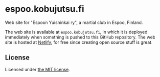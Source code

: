 # espoo.kobujutsu.fi

Web site for "Espoon Yuishinkai ry", a martial club in Espoo, Finland.

The web site is available at `espoo.kobujutsu.fi`, in which it is deployed immediately when something is pushed to this GitHub repository.
The web site is hosted at [Netlify](https://www.netlify.com/), for free since creating open source stuff is great.

## License

Licensed under [the MIT license](LICENSE).
